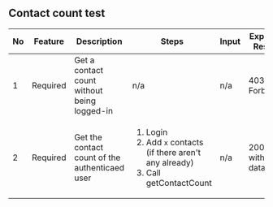 ## Contact count test
| No  | Feature  | Description                                    | Steps                                                                                                        | Input | Expected Results         | Implemented |
| --- | -------- | ---------------------------------------------- | ------------------------------------------------------------------------------------------------------------ | ----- | ------------------------ | ----------- |
| 1   | Required | Get a contact count without being logged-in    | n/a                                                                                                          | n/a   | 403 Forbidden            | ❌           |
| 2   | Required | Get the contact count of the authenticaed user | <ol><li>Login</li><li>Add `x` contacts (if there aren't any already)</li> <li>Call getContactCount</li></ol> | n/a   | 200 OK, with `x` in data | ❌           |
